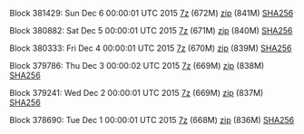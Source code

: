 Block 381429: Sun Dec  6 00:00:01 UTC 2015 [7z](https://transfer.sh/VzMbC/bootstrap.dat.20151206.7z) (672M) [zip](https://transfer.sh/nOLE7/bootstrap.dat.20151206.zip) (841M) [SHA256](https://transfer.sh/gz53u/sha256.txt)

Block 380882: Sat Dec  5 00:00:01 UTC 2015 [7z]() (671M) [zip]() (840M) [SHA256](https://transfer.sh/dzDos/sha256.txt)

Block 380333: Fri Dec  4 00:00:01 UTC 2015 [7z](https://transfer.sh/sQUaC/bootstrap.dat.20151204.7z) (670M) [zip](https://transfer.sh/12wZTr/bootstrap.dat.20151204.zip) (839M) [SHA256](https://transfer.sh/1gBxH3/sha256.txt)

Block 379786: Thu Dec  3 00:00:02 UTC 2015 [7z](https://transfer.sh/CGqEn/bootstrap.dat.20151203.7z) (669M) [zip](https://transfer.sh/19XYVX/bootstrap.dat.20151203.zip) (838M) [SHA256](https://transfer.sh/FcLkU/sha256.txt)

Block 379241: Wed Dec  2 00:00:01 UTC 2015 [7z](https://transfer.sh/3d96f/bootstrap.dat.20151202.7z) (669M) [zip](https://transfer.sh/gA4vN/bootstrap.dat.20151202.zip) (837M) [SHA256](https://transfer.sh/BiVUp/sha256.txt)

Block 378690: Tue Dec  1 00:00:01 UTC 2015 [7z](https://transfer.sh/4xrBj/bootstrap.dat.20151201.7z) (668M) [zip](https://transfer.sh/pad0Q/bootstrap.dat.20151201.zip) (836M) [SHA256](https://transfer.sh/12FY1I/sha256.txt)
